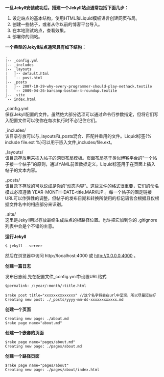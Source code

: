 **一旦Jekyll安装成功后，搭建一个Jekyll站点通常包括下面几步：**  

1. 设定站点的基本结构，使用HTML和Liquid模板语言创建网页布局。  
2. 创建一些帖子，或者从你以前的博客平台导入。  
3. 在本地测试站点，查看效果。  
4. 部署你的网站。  

**一个典型的Jekyll站点通常具有如下结构：**   

	.
	|-- _config.yml
	|-- _includes
	|-- _layouts
	|   |-- default.html
	|   `-- post.html
	|-- _posts
	|   |-- 2007-10-29-why-every-programmer-should-play-nethack.textile
	|   `-- 2009-04-26-barcamp-boston-4-roundup.textile
	|-- _site
	`-- index.html   

_config.yml  
保存Jekyll配置的文件。虽然绝大部分选项可以通过命令行参数指定，但将它们写入配置文件可以使你在每次执行时不必记住它们。  

_includes/  
该目录存放可以与_layouts和_posts混合、匹配并重用的文件。Liquid标签{% include file.ext %}可以用于嵌入文件_includes/file.ext。  

_layouts/  
该目录存放用来插入帖子的网页布局模板。页面布局基于类似博客平台的“一个帖子接一个帖子”的原则，通过YAML前置数据定义。Liquid标签用于在页面上插入帖子的文本内容。  

_posts/  
该目录下存放的可以说成是你的“动态内容”。这些文件的格式很重要，它们的命名模式必须遵循 YEAR-MONTH-DATE-title.MARKUP 。每一个帖子的固定链接URL可以作弹性的调整，但帖子的发布日期和转换所使用的标记语言会根据且仅根据文件名中的相应部分来识别。  

_site/  
这里是Jekyll用以存放最终生成站点的根路径位置。也许把它加到你的 .gitignore 列表中会是个不错的主意。  

**运行Jekyll**  

	$ jekyll --server  

然后在浏览器中访问 http://localhost:4000 或 http://0.0.0.0:4000 。  

**创建一篇日志**   

发布日志前,先在配置文件_config.yml中设置URL格式  

	$permalink: /:year/:month/:title.html   

	$rake post title="xxxxxxxxxxxxxx" //这个名字将会在url中呈现，所以尽量短些好  
	Creating new post: ./_posts/yyyy-mm-dd-xxxxxxxxxxxx.md   
 
**创建一个页面**  

	Creating new page: ./about.md
	$rake page name="about.md"  

**创建一个嵌套的页面**  

	$rake page name="pages/about.md"
	Creating new page: ./pages/about.md

**创建一个路径页面**  

	$rake page name="pages/about"
	Creating new page: ./pages/about/index.html  

